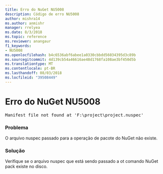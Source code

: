 ```yaml
---
title: Erro do NuGet NU5008
description: Código de erro NU5008
author: mishra14
ms.author: anmishr
manager: rrelyea
ms.date: 8/3/2018
ms.topic: reference
ms.reviewer: anangaur
f1_keywords:
- NU5008
ms.openlocfilehash: b4c6536abf6abee1a0330cbbdd56034395d3c89b
ms.sourcegitcommit: 4d139cb54a46616ae48d1768fa108ae3bf450d5b
ms.translationtype: MT
ms.contentlocale: pt-BR
ms.lasthandoff: 08/03/2018
ms.locfileid: "39508449"
---
```

# <a name="nuget-error-nu5008"></a>Erro do NuGet NU5008
<pre>Manifest file not found at 'F:\project\project.nuspec'</pre>

### <a name="issue"></a>Problema

O arquivo nuspec passado para a operação de pacote do NuGet não existe.


### <a name="solution"></a>Solução

Verifique se o arquivo nuspec que está sendo passado a ot comando NuGet pack existe no disco.

